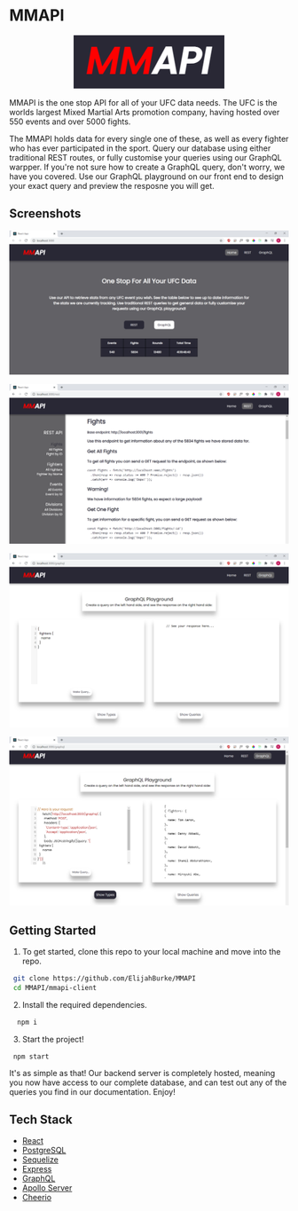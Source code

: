 # MMAPI

<p align="center">
  <img src="images/mmapi-logo.png" />
 </p>

MMAPI is the one stop API for all of your UFC data needs. The UFC is the worlds largest Mixed Martial Arts promotion company, having hosted over 550 events and over 5000 fights.

The MMAPI holds data for every single one of these, as well as every fighter who has ever participated in the sport. Query our database using either traditional REST routes, or fully customise your queries using our GraphQL warpper. If you're not sure how to create a GraphQL query, don't worry, we have you covered. Use our GraphQL playground on our front end to design your exact query and preview the resposne you will get.


## Screenshots

<p align="center">
  <img src="images/screenshot-home.png" />
 </p>
            
<p align="center">
  <img src="images/screenshot-rest.png" />
</p>
            
<p align="center">
  <img src="images/screenshot-graphql-1.png" />
</p>
            
<p align="center">
  <img src="images/screenshot-graphql-2.png" />
</p>


## Getting Started

1. To get started, clone this repo to your local machine and move into the repo.

```bash
 git clone https://github.com/ElijahBurke/MMAPI
 cd MMAPI/mmapi-client
```
2. Install the required dependencies. 
```bash
  npm i
 ```
 3. Start the project!
 ```
  npm start
 ```

It's as simple as that! Our backend server is completely hosted, meaning you now have access to our complete database, and can test out any of the queries you find in our documentation. Enjoy!

## Tech Stack

* [React](https://reactjs.org/)
* [PostgreSQL](https://www.postgresql.org/)
* [Sequelize](https://sequelize.org/)
* [Express](https://expressjs.com/)
* [GraphQL](https://graphql.org/)
* [Apollo Server](https://www.apollographql.com/)
* [Cheerio](https://cheerio.js.org/)
